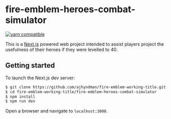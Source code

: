 # fire-emblem-heroes-combat-simulator

[![yarn compatible](https://img.shields.io/badge/yarn-compatible-4BC51D.svg?style=flat)](https://yarnpkg.com/)

This is a [Next.js](https://zeit.co/blog/next#) powered web project intended to assist players project the usefulness of
their heroes if they were levelled to 40.

## Getting started

To launch the Next.js dev server:

```bash
$ git clone https://github.com/ajhyndman/fire-emblem-working-title.git
$ cd fire-emblem-working-title/fire-emblem-heroes-combat-simulator
$ npm install
$ npm run dev
```

Open a browser and navigate to `localhost:3000`.
